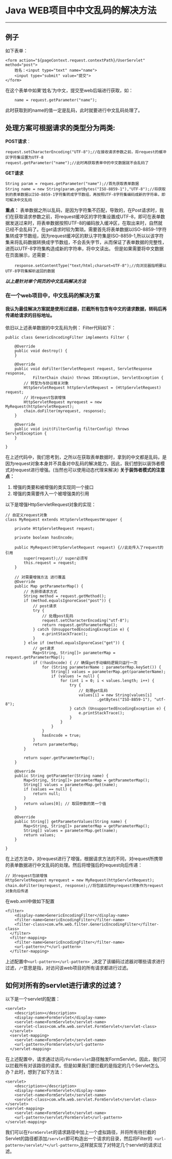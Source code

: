 ﻿# Java WEB项目中中文乱码的解决方法

------
## 例子
如下表单：
```shell
<form action="${pageContext.request.contextPath}/UserServlet" method="post">
    姓名：<input type="text" name="name">
    <input type="submit" value="提交">
</form>    
```
在这个表单中如果‘姓名’为中文，提交至web后端进行获取，如：

```shell
    name = request.getParameter("name");
```
此时获取到的name的值一定是乱码，此时就要进行中文乱码处理了。
## 处理方案可根据请求的类型分为两类:
**POST请求**：
```shell
request.setCharacterEncoding("UTF-8");//在接收请求参数之前，将request的缓冲区字符集设置为UTF-8
request.getParameter("name");//此时再获取表单中的中文数据就不会乱码了
```
**GET请求**
```shell
String param = reques.getParameter("name");//首先获取表单数据
String name = new String(param.getBytes("ISO-8859-1"),"UTF-8");//将获取到的表单数据以ISO-8859-1字符集转成字节数组，再按照UTF-8字符集编码成新的字符串，即可解决中文乱码
```

**重点：**
    表单数据之所以乱码，是因为字符集不匹配，导致的，在Post请求时，我们在获取请求参数之前，将request缓冲区的字符集设置成UTF-8，即可在表单数据发送过来时，将表单数据按照UTF-8的编码放入缓冲区，在取出来时，自然就已经不会乱码了。在get请求时较为繁琐。需要首先将表单数据以ISO-8859-1字符集转成字节数组，因为request缓冲区的默认字符集是ISO-8859-1,所以以该字符集来将乱码数据转换成字节数组，不会丢失字节，从而保证了表单数据的完整性，进而以UTF-8字符集构造成新的字符串，将中文读出。
    但是如果需要将中文数据在页面展示，还需要：
```shell
    response.setContentType("text/html;charset=UTF-8");//向浏览器指明要以UTF-8字符集解析返回的数据
```

***以上是针对单个网页的中文乱码解决方法***

### 在一个web项目中，中文乱码的解决方案
#### 我认为最佳解决方案就是使用过滤器，拦截所有包含有中文的请求数据，转码后再传递给请求的目标地址。

依旧以上述表单数据的中文乱码为例：
Filter代码如下：
```shell
public class GenericEncodingFilter implements Filter {

    @Override
    public void destroy() {
    }

    @Override
    public void doFilter(ServletRequest request, ServletResponse response,
            FilterChain chain) throws IOException, ServletException {
        // 转型为与协议相关对象
        HttpServletRequest httpServletRequest = (HttpServletRequest) request;
        // 对request包装增强
        HttpServletRequest myrequest = new MyRequest(httpServletRequest);
        chain.doFilter(myrequest, response);
    }

    @Override
    public void init(FilterConfig filterConfig) throws ServletException {
    }

}
```
在上述代码中，我们思考到，之所以在获取表单数据时，拿到的中文都是乱码，是因为request对象本身并不具备对中乱码的解决能力，因此，我们想到以装饰者模式对request进行增强。(当然也可以使用动态代理来解决)
**关于装饰者模式的注意点：**

 1. 增强的类要和被增强的类实现同一个接口 
 2. 增强的类需要传入一个被增强类的引用

以下是增强HttpServletRequest对象的实现：
```shell
// 自定义request对象
class MyRequest extends HttpServletRequestWrapper {

    private HttpServletRequest request;

    private boolean hasEncode;

    public MyRequest(HttpServletRequest request) {//此处传入了request的引用
        super(request);// super必须写
        this.request = request;
    }

    // 对需要增强方法 进行覆盖
    @Override
    public Map getParameterMap() {
        // 先获得请求方式
        String method = request.getMethod();
        if (method.equalsIgnoreCase("post")) {
            // post请求
            try {
                // 处理post乱码
                request.setCharacterEncoding("utf-8");
                return request.getParameterMap();
            } catch (UnsupportedEncodingException e) {
                e.printStackTrace();
            }
        } else if (method.equalsIgnoreCase("get")) {
            // get请求
            Map<String, String[]> parameterMap = request.getParameterMap();
            if (!hasEncode) { // 确保get手动编码逻辑只运行一次
                for (String parameterName : parameterMap.keySet()) {
                    String[] values = parameterMap.get(parameterName);
                    if (values != null) {
                        for (int i = 0; i < values.length; i++) {
                            try {
                                // 处理get乱码
                                values[i] = new String(values[i]
                                        .getBytes("ISO-8859-1"), "utf-8");
                            } catch (UnsupportedEncodingException e) {
                                e.printStackTrace();
                            }
                        }
                    }
                }
                hasEncode = true;
            }
            return parameterMap;
        }

        return super.getParameterMap();
    }

    @Override
    public String getParameter(String name) {
        Map<String, String[]> parameterMap = getParameterMap();
        String[] values = parameterMap.get(name);
        if (values == null) {
            return null;
        }
        return values[0]; // 取回参数的第一个值
    }

    @Override
    public String[] getParameterValues(String name) {
        Map<String, String[]> parameterMap = getParameterMap();
        String[] values = parameterMap.get(name);
        return values;
    }

}
```
在上述方法中，对request进行了增强，根据请求方法的不同，对request所携带的表单数据进行中文乱码的处理。然后将增强后的request向后传递：
```shell
// 对request包装增强
HttpServletRequest myrequest = new MyRequest(httpServletRequest);
chain.doFilter(myrequest, response);//将包装后的myrequest对象作为request对象向后传递
```

在web.xml中做如下配置
```shell
<filter>
    <display-name>GenericEncodingFilter</display-name>
    <filter-name>GenericEncodingFilter</filter-name>
    <filter-class>com.wfm.web.filter.GenericEncodingFilter</filter-class>
  </filter>
  <filter-mapping>
    <filter-name>GenericEncodingFilter</filter-name>
    <url-pattern>/*</url-pattern>
  </filter-mapping>
```
上述配置中``` <url-pattern></url-pattern>  ```,决定了该编码过滤器对哪些请求进行过滤，```/*```意思是指，对访问该web项目的所有请求都进行过滤。
## 如何对所有的servlet进行请求的过滤？
以下是一个servlet的配置：
```shell
<servlet>
    <description></description>
    <display-name>FormServlet</display-name>
    <servlet-name>FormServlet</servlet-name>
    <servlet-class>com.wfm.web.servlet.FormServlet</servlet-class>
  </servlet>
  <servlet-mapping>
    <servlet-name>FormServlet</servlet-name>
    <url-pattern>/FormServlet</url-pattern>
  </servlet-mapping>
```
在上述配置中，请求通过访问```/FormServlet```路径触发FormServlet，因此，我们可以拦截所有对该路径的请求。但是如果我们要拦截的是指定的几个Servlet怎么办？此时，想到了如下方法：
```shell
<servlet>
    <description></description>
    <display-name>FormServlet</display-name>
    <servlet-name>FormServlet</servlet-name>
    <servlet-class>com.wfm.web.servlet.FormServlet</servlet-class>
</servlet>
<servlet-mapping>
    <servlet-name>FormServlet</servlet-name>
    <url-pattern>/servlet/FormServlet</url-pattern>
</servlet-mapping>
```
我们可以在```FormServlet```的请求路径中加上一个虚拟路径，并将所有待拦截的Servlet的路径都添加```/servlet```即可构造出一个请求的目录，然后将Filter的``` <url-pattern>/servlet/*</url-pattern>```,这样就实现了对特定几个servlet的请求过滤。


